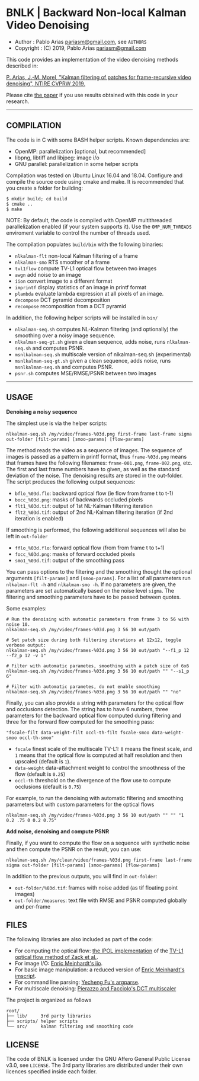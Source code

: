 BNLK | Backward Non-local Kalman Video Denoising
=========================================

* Author    : Pablo Arias <pariasm@gmail.com>, see `AUTHORS`
* Copyright : (C) 2019, Pablo Arias <pariasm@gmail.com>

This code provides an implementation of the video denoising methods described in:

[P. Arias, J.-M. Morel, "Kalman filtering of patches for
frame-recursive video denoising", NTIRE CVPRW
2019.](http://dev.ipol.im/~pariasm/bnlk/)

Please cite [the paper](http://dev.ipol.im/~pariasm/bnlk/bnlk_files/paper_bnlk.pdf) if you use
results obtained with this code in your
research.


-----
COMPILATION
-----------

The code is in C with some BASH helper scripts. Known dependencies are:
* OpenMP: parallelization [optional, but recommended]
* libpng, libtiff and libjpeg: image i/o
* GNU parallel: parallelization in some helper scripts

Compilation was tested on Ubuntu Linux 16.04 and 18.04.
Configure and compile the source code using cmake and make.
It is recommended that you create a folder for building:
```
$ mkdir build; cd build
$ cmake ..
$ make
```

NOTE: By default, the code is compiled with OpenMP multithreaded
parallelization enabled (if your system supports it). Use the
`OMP_NUM_THREADS` enviroment variable to control the number of threads
used.


The compilation populates `build/bin` with the following binaries:
* `nlkalman-flt` non-local Kalman filtering of a frame 
* `nlkalman-smo` RTS smoother of a frame
* `tvl1flow` compute TV-L1 optical flow between two images
* `awgn` add noise to an image
* `iion` convert image to a different format
* `imprintf` display statistics of an image in printf format
* `plambda` evaluate lambda expression at all pixels of an image.
* `decompose` DCT pyramid decomposition
* `recompose` recomposition from a DCT pyramid

In addition, the following helper scripts will be installed in `bin/`
* `nlkalman-seq.sh` computes NL-Kalman filtering (and optionally) the smoothing over a noisy image sequence.
* `nlkalman-seq-gt.sh` given a clean sequence, adds noise, runs `nlkalman-seq.sh` and computes PSNR.
* `msnlkalman-seq.sh` multiscale version of nlkalman-seq.sh (experimental)
* `msnlkalman-seq-gt.sh` given a clean sequence, adds noise, runs `msnlkalman-seq.sh` and computes PSNR.
* `psnr.sh` computes MSE/RMSE/PSNR between two images

-----
USAGE
-----

**Denoising a noisy sequence**

The simplest use is via the helper scripts:

```
nlkalman-seq.sh /my/video/frames-%03d.png first-frame last-frame sigma out-folder [filt-params] [smoo-params] [flow-params]
```

The method reads the video as a sequence of images. The sequence of images is passed
as a pattern in printf format, thus `frame-%03d.png` means that frames have the following 
filenames: `frame-001.png`, `frame-002.png`, etc. The first and last frame
numbers have to given, as well as the standard deviation of the noise. 
The denoising results are stored in the out-folder. The script produces the following
output sequences:
* `bflo_%03d.flo`: backward optical flow (ie flow from frame t to t-1)
* `bocc_%03d.png`: masks of backwards occluded pixels
* `flt1_%03d.tif`: output of 1st NL-Kalman filtering iteration
* `flt2_%03d.tif`: output of 2nd NL-Kalman filtering iteration (if 2nd iteration is enabled)

If smoothing is performed, the following additional sequences will also be left in `out-folder`
* `fflo_%03d.flo`: forward optical flow (from from frame t to t+1)
* `focc_%03d.png`: masks of forward occluded pixels
* `smo1_%03d.tif`: output of the smoothing pass

You can pass options to the filtering and the smoothing thought the optional
arguments `[filt-params]` and `[smoo-params]`. For a list of
all parameters run `nlkalman-flt -h` and `nlkalman-smo -h`. If no parameters are 
given, the parameters are set automatically based on the noise level `sigma`. The
filtering and smoothing parameters have to be passed between quotes.

Some examples: 

```
# Run the denoising with automatic parameters from frame 3 to 56 with noise 10.
nlkalman-seq.sh /my/video/frames-%03d.png 3 56 10 out/path

# Set patch size during both filtering iterations at 12x12, toggle verbose output:
nlkalman-seq.sh /my/video/frames-%03d.png 3 56 10 out/path "--f1_p 12 --f2_p 12 -v 1" 

# Filter with automatic parametes, smoothing with a patch size of 6x6
nlkalman-seq.sh /my/video/frames-%03d.png 3 56 10 out/path "" "--s1_p 6"  

# Filter with automatic parametes, do not enable smoothing
nlkalman-seq.sh /my/video/frames-%03d.png 3 56 10 out/path "" "no"  
```

Finally, you can also provide a string with parameters for the optical flow and occlusions
detection. The string has to have 6 numbers, three parameters for the backward
optical flow computed during filtering and three for the 
forward flow computed for the smoothing pass:

```"fscale-filt data-weight-filt occl-th-filt fscale-smoo data-weight-smoo occl-th-smoo"```

* `fscale` finest scale of the multiscale TV-L1: `0` means the finest scale, and `1` means that the 
optical flow is computed at half resolution and then upscaled (default is `1`).
* `data-weight` data-attachment weight to control the smoothness of the flow (default is `0.25`)
* `occl-th` threshold on the divergence of the flow use to compute occlusions (default is `0.75`)


For example, to run the denoising with automatic filtering and smoothing
parameters but with custom parameters for the optical flows
```
nlkalman-seq.sh /my/video/frames-%03d.png 3 56 10 out/path "" "" "1 0.2 .75 0 0.2 0.75"
```

**Add noise, denoising and compute PSNR**

Finally, if you want to compute the flow on a sequence with synthetic noise and
then compute the PSNR on the result, you can use:
```
nlkalman-seq.sh /my/clean/video/frames-%03d.png first-frame last-frame sigma out-folder [filt-params] [smoo-params] [flow-params]
```
In addition to the previous outputs, you will find in `out-folder`:
* `out-folder/%03d.tif`: frames with noise added (as tif floating point images)
* `out-folder/measures`: text file with RMSE and PSNR computed globally and per-frame



FILES
-----

The following libraries are also included as part of the code:
* For computing the optical flow: [the IPOL
implementation](http://www.ipol.im/pub/art/2013/26/) of
the [TV-L1 optical flow method of Zack et al.](https://link.springer.com/chapter/10.1007/978-3-540-74936-3_22).
* For image I/O: [Enric Meinhardt's iio](https://github.com/mnhrdt/iio).
* For basic image manipulation: a reduced version of [Enric Meinhardt's imscript](https://github.com/mnhrdt/imscript).
* For command line parsing: [Yecheng Fu's argparse](https://github.com/cofyc/argparse).
* For multiscale denoising: [Pierazzo and Facciolo's DCT multiscaler](https://github.com/npd/multiscaler)


The project is organized as follows
```
root/
├── lib/     3rd party libraries
├── scripts/ helper scripts
└── src/     kalman filtering and smoothing code
```


LICENSE
-------

The code of BNLK is licensed under the GNU Affero General Public License v3.0,
see `LICENSE`. The 3rd party libraries are distributed under their own licences
specified inside each folder.

